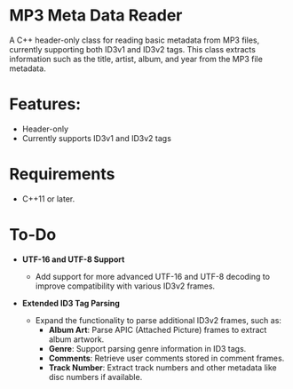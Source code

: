 # MP3 Meta Data Reader
A C++ header-only class for reading basic metadata from MP3 files, currently supporting both ID3v1 and ID3v2 tags. This class extracts information such as the title, artist, album, and year from the MP3 file metadata.

# Features:
* Header-only
* Currently supports ID3v1 and ID3v2 tags
  
# Requirements
* C++11 or later.

# To-Do

- **UTF-16 and UTF-8 Support**
  - Add support for more advanced UTF-16 and UTF-8 decoding to improve compatibility with various ID3v2 frames.

- **Extended ID3 Tag Parsing**
  - Expand the functionality to parse additional ID3v2 frames, such as:
    - **Album Art**: Parse APIC (Attached Picture) frames to extract album artwork.
    - **Genre**: Support parsing genre information in ID3 tags.
    - **Comments**: Retrieve user comments stored in comment frames.
    - **Track Number**: Extract track numbers and other metadata like disc numbers if available.

